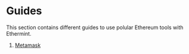 <!--
order: false
parent:
  order: 5
-->

# Guides

This section contains different guides to use polular Ethereum tools with Ethermint.

1. [Metamask](./metamask.md)
